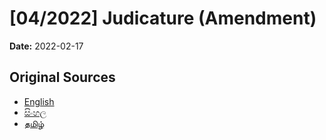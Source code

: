 # [04/2022] Judicature (Amendment)

**Date:** 2022-02-17

## Original Sources

- [English](https://documents.gov.lk/view/acts/2022/2/04-2022_E.pdf)
- [සිංහල](https://documents.gov.lk/view/acts/2022/2/04-2022_S.pdf)
- [தமிழ்](https://documents.gov.lk/view/acts/2022/2/04-2022_T.pdf)
